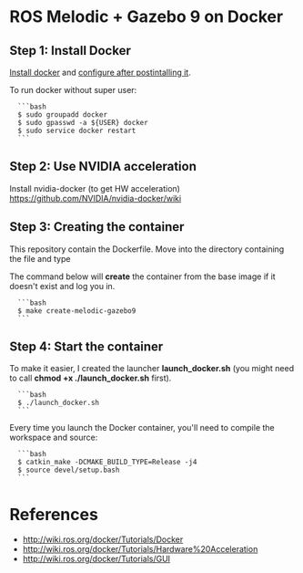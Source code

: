 # ROS Melodic + Gazebo 9 on Docker

## Step 1: Install Docker
[Install docker](https://docs.docker.com/engine/installation/linux/ubuntu/) and [configure after postintalling it](https://docs.docker.com/install/linux/linux-postinstall/).

To run docker without super user:

      ```bash
      $ sudo groupadd docker
      $ sudo gpasswd -a ${USER} docker
      $ sudo service docker restart
      ```

## Step 2: Use NVIDIA acceleration

Install nvidia-docker (to get HW acceleration) https://github.com/NVIDIA/nvidia-docker/wiki

## Step 3: Creating the container

This repository contain the Dockerfile. Move into the directory containing the file and type

The command below will **create** the container from the base image if it doesn't exist and log you in. 

      ```bash
      $ make create-melodic-gazebo9
      ```

## Step 4: Start the container

To make it easier, I created the launcher **launch_docker.sh** (you might need to call **chmod +x ./launch_docker.sh** first).

      ```bash
      $ ./launch_docker.sh
      ```

Every time you launch the Docker container, you'll need to compile the workspace and source:

      ```bash
      $ catkin_make -DCMAKE_BUILD_TYPE=Release -j4
      $ source devel/setup.bash
      ```

# References

* http://wiki.ros.org/docker/Tutorials/Docker
* http://wiki.ros.org/docker/Tutorials/Hardware%20Acceleration
* http://wiki.ros.org/docker/Tutorials/GUI